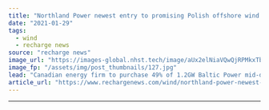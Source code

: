 ```yaml
---
title: "Northland Power newest entry to promising Polish offshore wind market"
date: "2021-01-29"
tags: 
  - wind
  - recharge news
source: "recharge news"
image_url: "https://images-global.nhst.tech/image/aUx2elNiaVQwQjRPMkxTbm9IR3pvQVgrNElJcmYyZEZabFlybEprNE11Zz0=/nhst/binary/5398787baeb7e3186fcf61f009538a18"
image_fp: "/assets/img/post_thumbnails/127.jpg"
lead: "Canadian energy firm to purchase 49% of 1.2GW Baltic Power mid-development project from refiner PKN Orlen"
article_url: "https://www.rechargenews.com/wind/northland-power-newest-entry-to-promising-polish-offshore-wind-market/2-1-954174"
---
```


---
